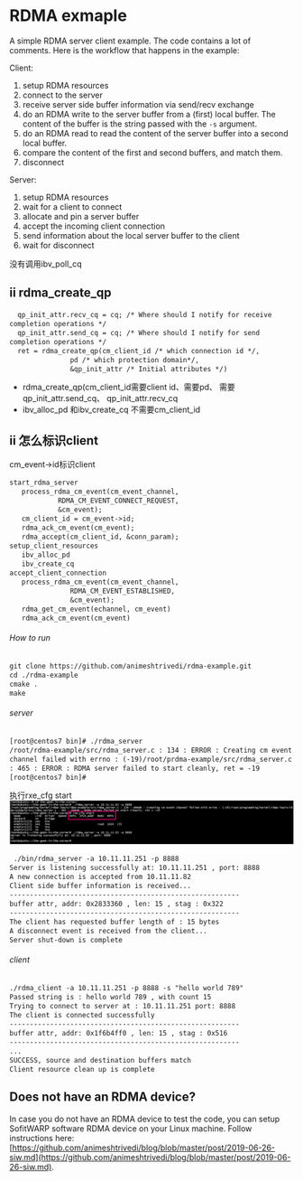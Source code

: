 # RDMA exmaple

A simple RDMA server client example. The code contains a lot of comments. Here is the workflow that happens in the example: 

Client: 
  1. setup RDMA resources   
  2. connect to the server 
  3. receive server side buffer information via send/recv exchange 
  4. do an RDMA write to the server buffer from a (first) local buffer. The content of the buffer is the string passed with the `-s` argument. 
  5. do an RDMA read to read the content of the server buffer into a second local buffer. 
  6. compare the content of the first and second buffers, and match them. 
  7. disconnect 

Server: 
  1. setup RDMA resources 
  2. wait for a client to connect 
  3. allocate and pin a server buffer
  4. accept the incoming client connection 
  5. send information about the local server buffer to the client 
  6. wait for disconnect

没有调用ibv_poll_cq

## ii  rdma_create_qp
```
  qp_init_attr.recv_cq = cq; /* Where should I notify for receive completion operations */
  qp_init_attr.send_cq = cq; /* Where should I notify for send completion operations */
  ret = rdma_create_qp(cm_client_id /* which connection id */,
		       pd /* which protection domain*/,
		       &qp_init_attr /* Initial attributes */)
```
+ rdma_create_qp(cm_client_id需要client id、需要pd、 需要qp_init_attr.send_cq、 qp_init_attr.recv_cq 
+ ibv_alloc_pd 和ibv_create_cq 不需要cm_client_id

## ii 怎么标识client
cm_event->id标识client    
```Text
start_rdma_server
   process_rdma_cm_event(cm_event_channel, 
			RDMA_CM_EVENT_CONNECT_REQUEST,
			&cm_event);
   cm_client_id = cm_event->id;
   rdma_ack_cm_event(cm_event);
   rdma_accept(cm_client_id, &conn_param);
setup_client_resources
   ibv_alloc_pd
   ibv_create_cq
accept_client_connection
   process_rdma_cm_event(cm_event_channel, 
		       RDMA_CM_EVENT_ESTABLISHED,
		       &cm_event);
   rdma_get_cm_event(echannel, cm_event)
   rdma_ack_cm_event(cm_event)
```

###### How to run      
```text
git clone https://github.com/animeshtrivedi/rdma-example.git
cd ./rdma-example
cmake .
make
``` 
 
###### server


```
[root@centos7 bin]# ./rdma_server 
/root/rdma-example/src/rdma_server.c : 134 : ERROR : Creating cm event channel failed with errno : (-19)/root/prdma-example/src/rdma_server.c : 465 : ERROR : RDMA server failed to start cleanly, ret = -19 
[root@centos7 bin]# 
```
执行rxe_cfg start
![images](../pic/rxe1.png)
```text
 ./bin/rdma_server -a 10.11.11.251 -p 8888
Server is listening successfully at: 10.11.11.251 , port: 8888 
A new connection is accepted from 10.11.11.82 
Client side buffer information is received...
---------------------------------------------------------
buffer attr, addr: 0x2833360 , len: 15 , stag : 0x322 
---------------------------------------------------------
The client has requested buffer length of : 15 bytes 
A disconnect event is received from the client...
Server shut-down is complete 
```
###### client


```text
./rdma_client -a 10.11.11.251 -p 8888 -s "hello world 789"
Passed string is : hello world 789 , with count 15 
Trying to connect to server at : 10.11.11.251 port: 8888 
The client is connected successfully 
---------------------------------------------------------
buffer attr, addr: 0x1f6b4ff0 , len: 15 , stag : 0x516 
---------------------------------------------------------
...
SUCCESS, source and destination buffers match 
Client resource clean up is complete 
```


## Does not have an RDMA device?
In case you do not have an RDMA device to test the code, you can setup SofitWARP software RDMA device on your Linux machine. Follow instructions here: [https://github.com/animeshtrivedi/blog/blob/master/post/2019-06-26-siw.md](https://github.com/animeshtrivedi/blog/blob/master/post/2019-06-26-siw.md).
